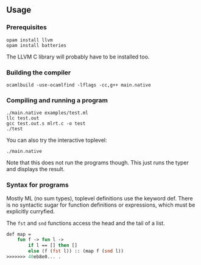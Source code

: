 ## Usage

### Prerequisites

```
opam install llvm
opam install batteries
```

The LLVM C library will probably have to be installed too.

### Building the compiler

```
ocamlbuild -use-ocamlfind -lflags -cc,g++ main.native
```

### Compiling and running a program

```
./main.native examples/test.ml
llc test.out
gcc test.out.s mlrt.c -o test
./test
```

You can also try the interactive toplevel:

```
./main.native
```

Note that this does not run the programs though. This just runs the typer and
displays the result.

### Syntax for programs

Mostly ML (no sum types), toplevel definitions use the keyword def. There is
no syntactic sugar for function definitions or expressions, which must be
explicitly curryfied.

The `fst` and `snd` functions access the head and the tail of a list.

```ocaml
def map =
    fun f -> fun l ->
        if l == [] then []
        else (f (fst l)) :: (map f (snd l))
>>>>>>> 40eb8e0... .
```
